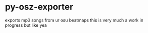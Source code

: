 # py-osz-exporter
 exports mp3 songs from ur osu beatmaps
  this is very much a work in progress but like yea
